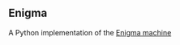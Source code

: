 ## Enigma
A Python implementation of the [Enigma machine](https://en.wikipedia.org/wiki/Enigma_machine)
